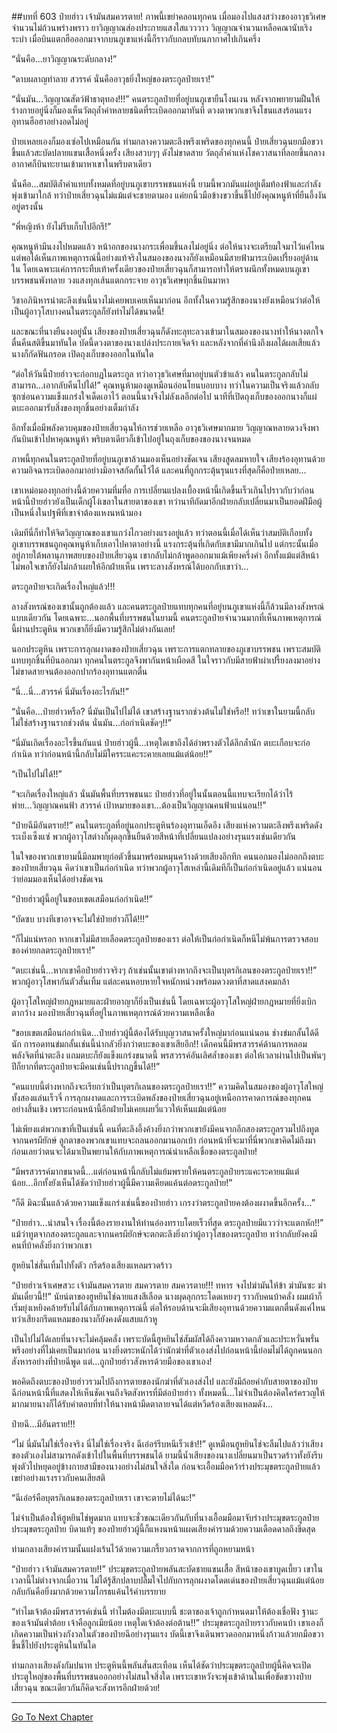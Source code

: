 ##บทที่ 603 ป๋ายฮ่าว เจ้ามันสมควรตาย!
ภาพนี้เขย่าคลอนทุกคน เมื่อมองไปแสงสว่างของอาวุธวิเศษจำนวนไม่ถ้วนพร่างพราว ยาวิญญาณส่องประกายแสงใสแวววาว วิญญาณจำนวนเหลือคณานับเริงระบำ เมื่อบินแตกฮือออกมาจากบนภูเขาแห่งนี้ก็ราวกับกลบทับนภากาศไปเกินครึ่ง

“นั่นคือ...ยาวิญญาณระดับกลาง!”

“ดาบผลาญทำลาย สวรรค์ นั่นคืออาวุธยิ่งใหญ่ของตระกูลป๋ายเรา!”

“นั่นมัน...วิญญาณสัตว์ฟ้าธาตุทอง!!!” คนตระกูลป๋ายที่อยู่บนภูเขายืนโงนเงน หลังจากพยายามฝืนให้ร่างกายอยู่นิ่งก็มองเห็นวัตถุล้ำค่าหลายชนิดที่ระเบิดออกมาทันที ดวงตาพวกเขาจึงโชนแสงร้อนแรง อุทานฮือฮาอย่างอดไม่อยู่

ป๋ายเหลยเองก็มองเซ่อไปเหมือนกัน ท่ามกลางความตะลึงพรึงเพริดของทุกคนนี้ ป๋ายเสี่ยวฉุนยกมือขวาขึ้นแล้วสะบัดปลายแขนเสื้อหนึ่งครั้ง เสียงสวบๆๆ ดังไม่ขาดสาย วัตถุล้ำค่าแห่งโชควาสนาที่ลอยขึ้นกลางอากาศก็บินทะยานเข้ามาหาเขาในพริบตาเดียว

นั่นคือ...สมบัติล้ำค่าแทบทั้งหมดที่อยู่บนภูเขาบรรพชนแห่งนี้ ยามนี้พวกมันแผ่อยู่เต็มท้องฟ้าและกำลังพุ่งเข้ามาใกล้ ทว่าป๋ายเสี่ยวฉุนไม่แม้แต่จะชายตามอง แค่ยกนิ้วมือข้างขวาขึ้นชี้ไปยังคุณหนูห้าที่ยืนอึ้งงันอยู่ตรงนั้น

“พี่หญิงห้า ยังไม่รีบเก็บไปอีกรึ!”

คุณหนูห้ามึนงงไปหมดแล้ว หน้าอกของนางกระเพื่อมขึ้นลงไม่อยู่นิ่ง ต่อให้นางจะเตรียมใจมาไว้แค่ไหน แต่พอได้เห็นภาพเหตุการณ์นี้อย่างแท้จริงในสมองของนางก็ยังเหมือนมีสายฟ้ามาระเบิดเปรี้ยงอยู่ด้านใน โดยเฉพาะแค่การกระทืบเท้าครั้งเดียวของป๋ายเสี่ยวฉุนก็สามารถทำให้ตราผนึกทั้งหมดบนภูเขาบรรพชนพังทลาย วงแสงทุกเส้นแตกกระจาย อาวุธวิเศษทุกชิ้นบินมาหา

วิชาอภินิหารน่าตะลึงเช่นนี้นางไม่เคยพบเคยเห็นมาก่อน อีกทั้งในความรู้สึกของนางยังเหมือนว่าต่อให้เป็นผู้อาวุโสบางคนในตระกูลก็ยังทำไม่ได้ขนาดนี้!

และขณะที่นางยืนงงอยู่นั้น เสียงของป๋ายเสี่ยวฉุนก็ดังทะลุทะลวงเข้ามาในสมองของนางทำให้นางตกใจตื่นคืนสติขึ้นมาทันใด บัดนี้ดวงตาของนางเปล่งประกายเจิดจ้า และหลังจากที่คำนึงถึงผลได้ผลเสียแล้วนางก็กัดฟันกรอด เปิดถุงเก็บของออกในทันใด

“ต่อให้วันนี้ป๋ายฮ่าวจะก่อกบฏในตระกูล ทว่าอาวุธวิเศษที่มาอยู่บนตัวข้าแล้ว คนในตระกูลกลับไม่สามารถ...เอากลับคืนไปได้!” คุณหนูห้ามองดูเหมือนอ่อนโยนบอบบาง ทว่าในความเป็นจริงแล้วกลับซุกซ่อนความแข็งแกร่งใจเด็ดเอาไว้ ตอนนี้นางจึงไม่ลังเลอีกต่อไป นาทีที่เปิดถุงเก็บของออกนางก็แผ่ตบะออกมารับสิ่งของทุกชิ้นอย่างเต็มกำลัง

อีกทั้งเมื่อมีพลังควบคุมของป๋ายเสี่ยวฉุนให้การช่วยเหลือ อาวุธวิเศษมากมาย วิญญาณหลายดวงจึงพากันบินเข้าไปหาคุณหนูห้า พริบตาเดียวก็เข้าไปอยู่ในถุงเก็บของของนางจนหมด

ภาพนี้ทุกคนในตระกูลป๋ายที่อยู่บนภูเขาล้วนมองเห็นอย่างชัดเจน เสียงสูดลมหายใจ เสียงร้องอุทานด้วยความอิจฉาระเบิดออกมาอย่างมิอาจสกัดกั้นไว้ได้ และคนที่ถูกกระตุ้นรุนแรงที่สุดก็คือป๋ายเหลย...

เขาเหม่อมองทุกอย่างนี้ด้วยความทึ่มทื่อ การเปลี่ยนแปลงเบื้องหน้านี้เกิดขึ้นเร็วเกินไปราวกับว่าก่อนหน้านี้ป๋ายฮ่าวยังเป็นเด็กผู้โง่เขลาในสายตาของเขา ทว่านาทีถัดมาอีกฝ่ายกลับเปลี่ยนมาเป็นยอดฝีมือผู้เป็นหนึ่งในปฐพีที่เขาจำต้องแหงนหน้ามอง

เดิมทีนี่ก็ทำให้จิตวิญญาณของเขาแกว่งไกวอย่างแรงอยู่แล้ว ทว่าตอนนี้เมื่อได้เห็นว่าสมบัติเกือบทั้งภูเขาบรรพชนถูกคุณหนูห้าเก็บเอาไปคาตาอย่างนี้ แรงกระตุ้นที่เกิดกับเขามีมากเกินไป แต่กระนั้นเมื่ออยู่ภายใต้พลานุภาพสยบของป๋ายเสี่ยวฉุน เขากลับไม่กล้าพูดออกมาแม้เพียงครึ่งคำ อีกทั้งแม้แต่สีหน้าไม่พอใจเขาก็ยังไม่กล้าเผยให้อีกฝ่ายเห็น เพราะลางสังหรณ์ได้บอกกับเขาว่า...

ตระกูลป๋ายจะเกิดเรื่องใหญ่แล้ว!!!

ลางสังหรณ์ของเขานั้นถูกต้องแล้ว และคนตระกูลป๋ายแทบทุกคนที่อยู่บนภูเขาแห่งนี้ก็ล้วนมีลางสังหรณ์แบบเดียวกัน โดยเฉพาะ...นอกพื้นที่บรรพชนในยามนี้ คนตระกูลป๋ายจำนวนมากที่เห็นภาพเหตุการณ์นี้ผ่านประตูหิน พวกเขาก็ยิ่งมีความรู้สึกไม่ต่างกันเลย!

นอกประตูหิน เพราะการลุกผงาดของป๋ายเสี่ยวฉุน เพราะการแตกทลายของภูเขาบรรพชน เพราะสมบัติแทบทุกชิ้นที่บินออกมา ทุกคนในตระกูลจึงพากันหน้าเผือดสี ในใจราวกับมีสายฟ้าผ่าเปรี้ยงลงมาอย่างไม่ขาดสายจนต้องออกปากร้องอุทานแตกตื่น

“นี่...นี่...สวรรค์ นี่มันเรื่องอะไรกัน!!”

“นั่นคือ...ป๋ายฮ่าวหรือ? นี่มันเป็นไปไม่ได้ เขาสร้างฐานรากช่วงต้นไม่ใช่หรือ!! ทว่าเขาในยามนี้กลับไม่ใช่สร้างฐานรากช่วงต้น นั่นมัน...ก่อกำเนิดชัดๆ!!”

“นี่มันเกิดเรื่องอะไรขึ้นกันแน่ ป๋ายฮ่าวผู้นี้...เหตุใดเขาถึงได้อำพรางตัวได้ลึกล้ำนัก ตบะเกือบจะก่อกำเนิด ทว่าก่อนหน้านี้กลับไม่มีใครระแคะระคายเลยแม้แต่น้อย!!”

“เป็นไปไม่ได้!!”

“จะเกิดเรื่องใหญ่แล้ว นั่นมันพื้นที่บรรพชนนะ ป๋ายฮ่าวที่อยู่ในนั้นตอนนี้แทบจะเรียกได้ว่าไร้พ่าย...วิญญาณคนฟ้า สวรรค์ เป้าหมายของเขา...ต้องเป็นวิญญาณคนฟ้าแน่นอน!!”

“ป๋ายฉีมีอันตราย!!” คนในตระกูลที่อยู่นอกประตูหินร้องอุทานเอ็ดอึง เสียงแห่งความตะลึงพรึงเพริดดังระเบ็งเซ็งแซ่ พวกผู้อาวุโสต่างก็ผุดลุกขึ้นยืนด้วยสีหน้าที่เปลี่ยนแปลงอย่างรุนแรงเช่นเดียวกัน

ในใจของพวกเขายามนี้มีลมพายุก่อตัวขึ้นมาพร้อมหมุนคว้างด้วยเสียงอึกทึก คนนอกมองไม่ออกถึงตบะของป๋ายเสี่ยวฉุน คิดว่าเขาเป็นก่อกำเนิด ทว่าพวกผู้อาวุโสเหล่านี้เดิมทีก็เป็นก่อกำเนิดอยู่แล้ว แน่นอนว่าย่อมมองเห็นได้อย่างชัดเจน

“ป๋ายฮ่าวผู้นี้อยู่ในขอบเขตเสมือนก่อกำเนิด!!”

“บัดซบ บางทีเขาอาจจะไม่ใช่ป๋ายฮ่าวก็ได้!!!”

“ก็ไม่แน่หรอก หากเขาไม่มีสายเลือดตระกูลป๋ายของเรา ต่อให้เป็นก่อกำเนิดก็หนีไม่พ้นการตรวจสอบของค่ายกลตระกูลป๋ายเรา!”

“ตบะเช่นนี้...หากเขาคือป๋ายฮ่าวจริงๆ ถ้าเช่นนั้นเขาต่างหากถึงจะเป็นบุตรกิเลนของตระกูลป๋ายเรา!!” พวกผู้อาวุโสพากันตัวสั่นเทิ้ม แต่ละคนหอบหายใจหนักหน่วงพร้อมดวงตาที่สาดแสงคมกล้า

ผู้อาวุโสใหญ่ฝ่ายกฎหมายและฝ่ายอาญาก็ยิ่งเป็นเช่นนี้ โดยเฉพาะผู้อาวุโสใหญ่ฝ่ายกฎหมายที่ยิ่งเบิกตากว้าง มองป๋ายเสี่ยวฉุนที่อยู่ในภาพเหตุการณ์ด้วยความเหลือเชื่อ

“ขอบเขตเสมือนก่อกำเนิด...ป๋ายฮ่าวผู้นี้ต้องได้รับบุญวาสนาครั้งใหญ่มาก่อนแน่นอน ช่างข่มกลั้นได้ดีนัก การอดทนข่มกลั้นเช่นนี้น่ากลัวยิ่งกว่าตบะของเขาเสียอีก!! เด็กคนนี้มีพรสวรรค์ด้านการหลอมพลังจิตที่น่าตะลึง แถมตบะก็ยังแข็งแกร่งขนาดนี้ พรสวรรค์อันเลิศล้ำของเขา ต่อให้เวลาผ่านไปเป็นพันๆ ปีก็ยากที่ตระกูลป๋ายจะมีคนเช่นนี้ปรากฏขึ้นได้!!”

“คนแบบนี้ต่างหากถึงจะเรียกว่าเป็นบุตรกิเลนของตระกูลป๋ายเรา!!” ความคิดในสมองของผู้อาวุโสใหญ่ทั้งสองแล่นเร็วจี๋ การลุกผงาดและการระเบิดพลังของป๋ายเสี่ยวฉุนอยู่เหนือการคาดการณ์ของทุกคนอย่างสิ้นเชิง เพราะก่อนหน้านี้อีกฝ่ายไม่เคยเผยวี่แววให้เห็นแม้แต่น้อย

ไม่เพียงแต่พวกเขาที่เป็นเช่นนี้ คนที่ตะลึงอึ้งค้างยิ่งกว่าพวกเขายังมีคนจากอีกสองตระกูลรวมไปถึงทูตจากนครผียักษ์ ลูกตาของพวกเขาแทบจะถลนออกมานอกเบ้า ก่อนหน้าที่จะมาที่นี่พวกเขาคิดไม่ถึงมาก่อนเลยว่าตนจะได้มาเป็นพยานให้กับภาพเหตุการณ์น่าเหลือเชื่อของตระกูลป๋าย!

“มีพรสวรรค์มากขนาดนี้...แต่ก่อนหน้านี้กลับไม่แย้มพรายให้คนตระกูลป๋ายระแคะระคายแม้แต่น้อย...อีกทั้งยังเห็นได้ชัดว่าป๋ายฮ่าวผู้นี้มีความเคียดแค้นต่อตระกูลป๋าย!”

“ก็ดี มิฉะนั้นแล้วด้วยความแข็งแกร่งเช่นนี้ของป๋ายฮ่าว เกรงว่าตระกูลป๋ายคงต้องผงาดขึ้นอีกครั้ง...”

“ป๋ายฮ่าว...น่าสนใจ เรื่องนี้ต้องรายงานให้ท่านอ๋องทราบโดยเร็วที่สุด ตระกูลป๋ายมีแววว่าจะแตกหัก!!” แม้ว่าทูตจากสองตระกูลและจากนครผียักษ์จะตกตะลึงยิ่งกว่าผู้อาวุโสของตระกูลป๋าย ทว่ากลับยังคงมีคนที่บ้าคลั่งยิ่งกว่าพวกเขา

ฮูหยินไช่สั่นเทิ้มไปทั้งตัว กรีดร้องเสียงแหลมรวดร้าว

“ป๋ายฮ่าวเจ้าเศษสวะ เจ้ามันสมควรตาย สมควรตาย สมควรตาย!!! ทหาร จงไปฆ่ามันให้ข้า ฆ่ามันซะ ฆ่ามันเดี๋ยวนี้!!” นัยน์ตาของฮูหยินไช่ฉายแสงสีเลือด นางผุดลุกกระโดดเหยงๆ ราวกับคนบ้าคลั่ง ผมเผ้าก็เริ่มยุ่งเหยิงคล้ายรับไม่ได้กับภาพเหตุการณ์นี้ ต่อให้รอบด้านจะมีเสียงอุทานด้วยความแตกตื่นดังแค่ไหน ทว่าเสียงกรีดแหลมของนางก็ยังคงดังแสบแก้วหู

เป็นไปไม่ได้เลยที่นางจะไม่คลุ้มคลั่ง เพราะบัดนี้ฮูหยินไช่สัมผัสได้ถึงความหวาดกลัวและประหวั่นพรั่นพรึงอย่างที่ไม่เคยเป็นมาก่อน นางยิ่งตระหนักได้ว่านักฆ่าที่ตัวเองส่งไปก่อนหน้านี้ย่อมไม่ได้ถูกคนนอกสังหารอย่างที่ป๋ายฉีพูด แต่...ถูกป๋ายฮ่าวสังหารด้วยมือของเขาเอง!

พอคิดถึงตบะของป๋ายฮ่าวรวมไปถึงการตายของนักฆ่าที่ตัวเองส่งไป และยังมีถ้อยคำกับสายตาของป๋ายฉีก่อนหน้านี้ที่แสดงให้เห็นชัดเจนถึงจิตสังหารที่มีต่อป๋ายฮ่าว ทั้งหมดนี้...ไม่จำเป็นต้องคิดใคร่ครวญให้มากมายนางก็ได้รับคำตอบที่ทำให้นางหน้ามืดตาลายจนได้แต่หวีดร้องเสียงแหลมดัง...

ป๋ายฉี...มีอันตราย!!!

“ไม่ นี่มันไม่ใช่เรื่องจริง นี่ไม่ใช่เรื่องจริง ฉีเอ๋อร์รีบหนีเร็วเข้า!!” ดูเหมือนฮูหยินไช่จะลืมไปแล้วว่าเสียงของตัวเองไม่สามารถดังเข้าไปในพื้นที่บรรพชนได้ ยามนี้น้ำเสียงของนางเปลี่ยนมาเป็นรวดร้าวทั้งยังรีบพุ่งตัวไปหยุดอยู่ข้างกายสามีของนางอย่างไม่สนใจสิ่งใด ก่อนจะเอื้อมมือคว้าร่างประมุขตระกูลป๋ายแล้วเขย่าอย่างแรงราวกับคนเสียสติ

“ฉีเอ๋อร์คือบุตรกิเลนของตระกูลป๋ายเรา เขาจะตายไม่ได้นะ!”

ไม่จำเป็นต้องให้ฮูหยินไช่พูดมาก แทบจะชั่วขณะเดียวกันกับที่นางเอื้อมมือมาจับร่างประมุขตระกูลป๋าย ประมุขตระกูลป๋าย บิดาแท้ๆ ของป๋ายฮ่าวผู้นี้ก็แหงนหน้าแผดเสียงคำรามด้วยความเดือดดาลถึงขีดสุด

ท่ามกลางเสียงคำรามนั้นแฝงเร้นไว้ด้วยความเกรี้ยวกราดจากการที่ถูกหยามหน้า

“ป๋ายฮ่าว เจ้ามันสมควรตาย!!” ประมุขตระกูลป๋ายพลันสะบัดชายแขนเสื้อ สีหน้าของเขาบูดเบี้ยว เขาในเวลานี้ไม่ต่างจากเมื่อวาน ไม่ได้รู้สึกปลาบปลื้มใจไปกับการลุกผงาดโดดเด่นของป๋ายเสี่ยวฉุนแม้แต่น้อย กลับกันคือยิ่งมากด้วยความโกรธแค้นไร้คำบรรยาย

“ทำไมเจ้าต้องมีพรสวรรค์เช่นนี้ ทำไมต้องมีตบะแบบนี้ ชะตาของเจ้าถูกกำหนดมาให้ต้องเชื่อฟัง ฐานะของเจ้ามันต่ำต้อย เจ้าคือลูกเมียน้อย เหตุใดเจ้าต้องต่อต้าน!!” ประมุขตระกูลป๋ายราวกับคนบ้า เขาเองก็เกิดความเป็นห่วงกังวลในตัวของป๋ายฉีอย่างรุนแรง บัดนี้เขาจึงเดินพรวดออกมาหนึ่งก้าวแล้วยกมือขวาขึ้นชี้ไปยังประตูหินในทันใด

ท่ามกลางเสียงดังกัมปนาท ประตูหินนี้พลันสั่นสะเทือน เห็นได้ชัดว่าประมุขตระกูลป๋ายผู้นี้คิดจะเปิดประตูใหญ่ของพื้นที่บรรพชนออกอย่างไม่สนใจสิ่งใด เพราะเขาหวังจะพุ่งเข้าด้านในเพื่อขัดขวางป๋ายเสี่ยวฉุน ขณะเดียวกันก็คิดจะสังหารอีกฝ่ายด้วย!


------


[Go To Next Chapter]( ./41.md)